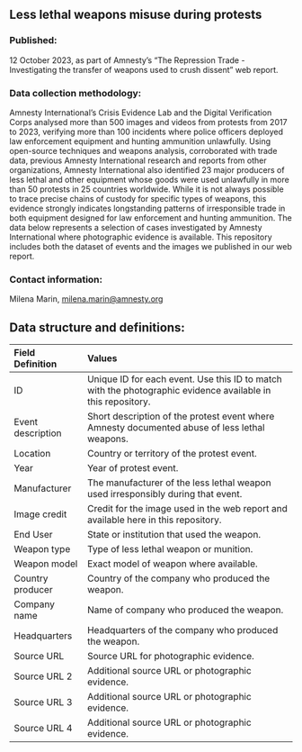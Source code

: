 ## Less lethal weapons misuse during protests 

### Published: 

12 October 2023, as part of Amnesty’s “The Repression Trade - Investigating the transfer of weapons used to crush dissent” web report.

### Data collection methodology: 

Amnesty International’s Crisis Evidence Lab and the Digital Verification Corps analysed more than 500 images and videos from protests from 2017 to 2023, verifying more than 100 incidents where police officers deployed law enforcement equipment and hunting ammunition unlawfully. Using open-source techniques and weapons analysis, corroborated with trade data, previous Amnesty International research and reports from other organizations, Amnesty International also identified 23 major producers of less lethal and other equipment whose goods were used unlawfully in more than 50 protests in 25 countries worldwide. While it is not always possible to trace precise chains of custody for specific types of weapons, this evidence strongly indicates longstanding patterns of irresponsible trade in both equipment designed for law enforcement and hunting ammunition.
The data below represents a selection of cases investigated by Amnesty International where photographic evidence is available. This repository includes both the dataset of events and the images we published in our web report. 

### Contact information:

Milena Marin, milena.marin@amnesty.org 

## Data structure and definitions:


| Field	Definition  | Values  | 
|:--|:--|
|  ID | 	Unique ID for each event. Use this ID to match with the photographic evidence available in this repository.  | 
| Event description  |  	Short description of the protest event where Amnesty documented abuse of less lethal weapons.   | 
|  Location | 	Country or territory of the protest event.  | 
| Year  | 	Year of protest event.  | 
| Manufacturer  |   	The manufacturer of the less lethal weapon used irresponsibly during that event. | 
|  Image credit	 |  Credit for the image used in the web report and available here in this repository.  | 
| End User   |  	State or institution that used the weapon.  | 
| Weapon type  | 	Type of less lethal weapon or munition.   | 
| Weapon model	  | Exact model of weapon where available.  | 
| Country producer    | 	Country of the company who produced the weapon.   | 
| Company name  |  	Name of company who produced the weapon.  | 
|  Headquarters | 	Headquarters of the company who produced the weapon.   | 
| Source URL  |   	Source URL for photographic evidence.  | 
| Source URL 2  |  Additional source URL or photographic evidence. | 
| Source URL 3  |  Additional source URL or photographic evidence. | 
| Source URL 4  |  Additional source URL or photographic evidence. | 

 
